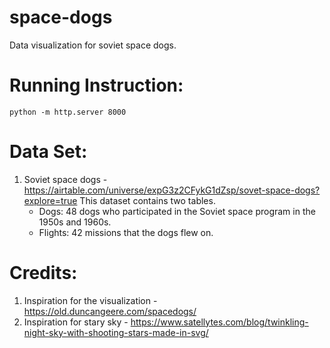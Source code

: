 # space-dogs
Data visualization for soviet space dogs.

# Running Instruction:
	python -m http.server 8000

# Data Set:

1. Soviet space dogs - https://airtable.com/universe/expG3z2CFykG1dZsp/sovet-space-dogs?explore=true
	This dataset contains two tables.
    * Dogs: 48 dogs who participated in the Soviet space program in the 1950s and 1960s.
    * Flights: 42 missions that the dogs flew on.

# Credits:

1. Inspiration for the visualization - https://old.duncangeere.com/spacedogs/
2. Inspiration for stary sky - https://www.satellytes.com/blog/twinkling-night-sky-with-shooting-stars-made-in-svg/